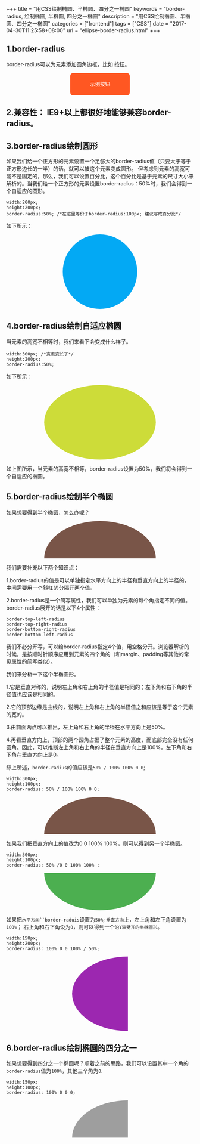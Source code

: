 +++
title = "用CSS绘制椭圆、半椭圆、四分之一椭圆"
keywords = "border-radius, 绘制椭圆, 半椭圆, 四分之一椭圆"
description = "用CSS绘制椭圆、半椭圆、四分之一椭圆"
categories = ["frontend"]
tags = ["CSS"]
date = "2017-04-30T11:25:58+08:00"
url = "ellipse-border-radius.html"
+++

## 1.border-radius

border-radius可以为元素添加圆角边框，比如 按钮。

<button style="display:block; width:160px; height:60px; margin:10px auto;color:#fff;background: #ff5722; border-radius:8px; border:none;outline:none; ">
	示例按钮
</button>

## 2.兼容性： IE9+以上都很好地能够兼容border-radius。


## 3.border-radius绘制圆形

如果我们给一个正方形的元素设置一个足够大的border-radius值（只要大于等于正方形边长的一半）的话，就可以被这个元素变成圆形。
但考虑到元素的高宽可能不是固定的，那么，我们可以设置百分比，这个百分比是基于元素的尺寸大小来解析的。当我们给一个正方形的元素设置border-radius：50%时，我们会得到一个自适应的圆形。

	width:200px;
	height:200px;
	border-radius:50%; /*在这里等价于border-radius:100px; 建议写成百分比*/
	

如下所示：
<div style="width:200px; height:200px; border-radius: 50%; background: #03a9f4; margin: 10px auto"></div>


## 4.border-radius绘制自适应椭圆

当元素的高宽不相等时，我们来看下会变成什么样子。

	width:300px; /*宽度变长了*/
	height:200px;
	border-radius:50%; 
	

如下所示：
<div style="width:300px; height:200px; border-radius: 50%; background: #cddc39; margin: 10px auto"></div>

如上图所示，当元素的高宽不相等，border-radius设置为50%，我们将会得到一个自适应的椭圆。


## 5.border-radius绘制半个椭圆

如果想要得到半个椭圆，怎么办呢？

<div style="width:300px; height:100px; border-radius: 50% / 100% 100% 0 0; background: #795548; margin: 10px auto"></div>

我们需要补充以下两个知识点：

1.border-radius的值是可以单独指定水平方向上的半径和垂直方向上的半径的，中间需要用一个斜杠(/)分隔开两个值。

2.border-radius是一个简写属性，我们可以单独为元素的每个角指定不同的值。border-radius展开的话是以下4个属性：
	
	border-top-left-radius
	border-top-right-radius
	border-bottom-right-radius
	border-bottom-left-radius

我们不必分开写，可以给border-radius指定4个值，用空格分开。浏览器解析的时候，是按顺时针顺序应用到元素的四个角的（和margin、padding等其他的常见属性的简写类似）。

我们来分析一下这个半椭圆形。

1.它是垂直对称的，说明左上角和右上角的半径值是相同的；左下角和右下角的半径值也应该是相同的。

2.它的顶部边缘是曲线的，说明左上角和右上角的半径值之和应该是等于这个元素的宽的。

3.由前面两点可以推出，左上角和右上角的半径在水平方向上是50%。

4.再看垂直方向上，顶部的两个圆角占据了整个元素的高度，而底部完全没有任何圆角。因此，可以推断左上角和右上角的半径在垂直方向上是100%，左下角和右下角在垂直方向上是0。

综上所述，`border-radius`的值应该是`50% / 100% 100% 0 0`;

	width:300px;
	height:100px;
	border-radius: 50% / 100% 100% 0 0;

<div style="width:300px; height:100px; border-radius: 50% / 100% 100% 0 0; background: #795548; margin: 10px auto"></div>

如果我们把垂直方向上的值改为0 0 100% 100%，则可以得到另一个半椭圆。

	width:300px;
	height:100px;
	border-radius: 50% /0 0 100% 100% ;

<div style="width:300px; height:100px; border-radius: 50% / 0 0 100% 100%; background: #4caf50; margin: 10px auto"></div>

如果把`水平方向``border-raduis`设置为`50%`; `垂直方向`上，左上角和左下角设置为`100%`； 右上角和右下角设为`0`，则可以得到一个`沿Y轴劈开的半椭圆形`。

	width:150px;
	height:200px;
	border-radius: 100% 0 0 100% / 50%;

<div style="width:150px; height:200px; border-radius: 100% 0 0 100% / 50% ; background: #9c27b0; margin: 10px auto"></div>

## 6.border-radius绘制椭圆的四分之一

如果想要得到四分之一个椭圆呢？顺着之前的思路，我们可以设置其中一个角的`border-radius`值为`100%`，其他三个角为`0`.

	width:150px;
	height:100px;
	border-radius: 100% 0 0 0;

<div style="width:150px; height:100px; border-radius: 100% 0 0 0 ; background: #9e9e9e; margin: 10px auto"></div>